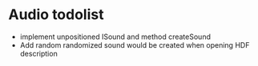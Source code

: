# Audio todolist
+ implement unpositioned ISound
	and method createSound
+ Add random randomized sound
	would be created when opening HDF description